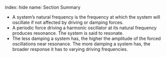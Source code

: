 index: hide
name: Section Summary

  * A system’s natural frequency is the frequency at which the system will oscillate if not affected by driving or damping forces.
  * A periodic force driving a harmonic oscillator at its natural frequency produces resonance. The system is said to resonate.
  * The less damping a system has, the higher the amplitude of the forced oscillations near resonance. The more damping a system has, the broader response it has to varying driving frequencies.
